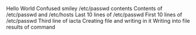 Hello World
Confused smiley
/etc/passwd contents
Contents of /etc/passwd and /etc/hosts
Last 10 lines of /etc/passwd
First 10 lines of /etc/passwd
Third line of iacta
Creating file and writing in it
Writing into file results of command
